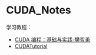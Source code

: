 # CUDA_Notes


学习教程：

- [CUDA 编程：基础与实践-樊哲勇](https://github.com/brucefan1983/CUDA-Programming)
- [CUDATutorial](https://github.com/PaddleJitLab/CUDATutorial)